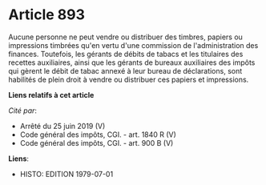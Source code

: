# Article 893

Aucune personne ne peut vendre ou distribuer des timbres, papiers ou impressions timbrées qu'en vertu d'une commission de
l'administration des finances. Toutefois, les gérants de débits de tabacs et les titulaires des recettes auxiliaires, ainsi
que les gérants de bureaux auxiliaires des impôts qui gèrent le débit de tabac annexé à leur bureau de déclarations, sont
habilités de plein droit à vendre ou distribuer ces papiers et impressions.

**Liens relatifs à cet article**

_Cité par_:

  - Arrêté du 25 juin 2019 (V)
  - Code général des impôts, CGI. - art. 1840 R (V)
  - Code général des impôts, CGI. - art. 900 B (V)

**Liens**:

  - HISTO: EDITION 1979-07-01
